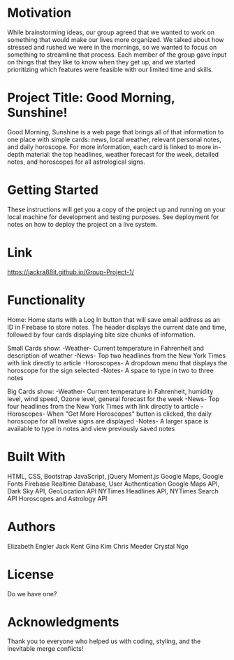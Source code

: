 # Motivation
While brainstorming ideas, our group agreed that we wanted to work on something that would make our lives more organized. We talked about how stressed and rushed we were in the mornings, so we wanted to focus on something to streamline that process. Each member of the group gave input on things that they like to know when they get up, and we started prioritizing which features were feasible with our limited time and skills.

# Project Title: Good Morning, Sunshine!
Good Morning, Sunshine is a web page that brings all of that information to one place with simple cards: news, local weather, relevant personal notes, and daily horoscope. For more information, each card is linked to more in-depth material: the top headlines, weather forecast for the week, detailed notes, and horoscopes for all astrological signs.

# Getting Started
These instructions will get you a copy of the project up and running on your local machine for development and testing purposes. See deployment for notes on how to deploy the project on a live system.

# Link
https://jackra88it.github.io/Group-Project-1/

# Functionality
Home: Home starts with a Log In button that will save email address as an ID in Firebase to store notes. The header displays the current date and time, followed by four cards displaying bite size chunks of information. 
  
Small Cards show:
-Weather- Current temperature in Fahrenheit and description of weather
-News- Top two headlines from the New York Times with link directly to article
-Horoscopes- A dropdown menu that displays the horoscope for the sign selected
-Notes- A space to type in two to three notes

Big Cards show:
-Weather- Current temperature in Fahrenheit, humidity level, wind speed, Ozone level, general forecast for the week
-News- Top four headlines from the New York Times with link directly to article
-Horoscopes- When "Get More Horoscopes" button is clicked, the daily horoscope for all twelve signs are displayed
-Notes- A larger space is available to type in notes and view previously saved notes

# Built With
HTML, CSS, Bootstrap
JavaScript, jQuery 
Moment.js
Google Maps, Google Fonts
Firebase Realtime Database, User Authentication
Google Maps API, Dark Sky API, GeoLocation API
NYTimes Headlines API, NYTimes Search API
Horoscopes and Astrology API

# Authors
Elizabeth Engler
Jack Kent
Gina Kim
Chris Meeder
Crystal Ngo

# License
Do we have one?

# Acknowledgments
Thank you to everyone who helped us with coding, styling, and the inevitable merge conflicts!

